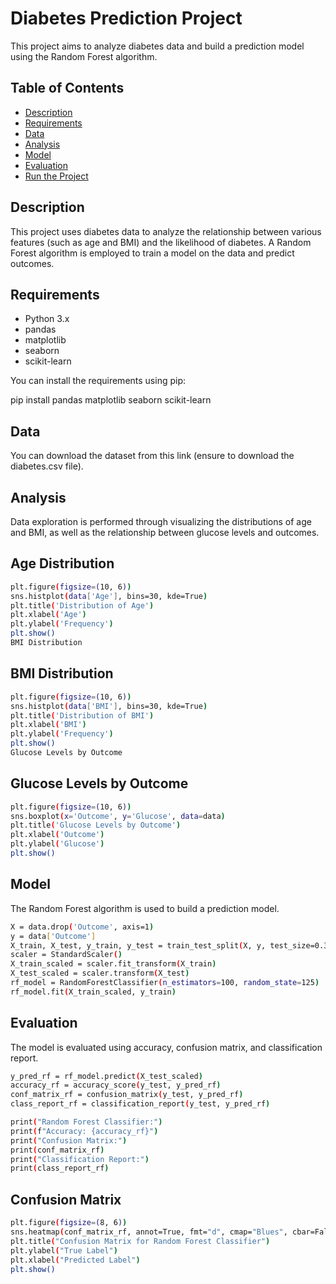 
# Diabetes Prediction Project
 This project aims to analyze diabetes data and build a prediction model using the Random Forest algorithm.

## Table of Contents

- [Description](#description)
- [Requirements](#requirements)
- [Data](#data)
- [Analysis](#analysis)
- [Model](#model)
- [Evaluation](#evaluation)
- [Run the Project](#run-the-project)

## Description

This project uses diabetes data to analyze the relationship between various features (such as age and BMI) and the likelihood of diabetes. A Random Forest algorithm is employed to train a model on the data and predict outcomes.

## Requirements

- Python 3.x
- pandas
- matplotlib
- seaborn
- scikit-learn

You can install the requirements using pip:


pip install pandas matplotlib seaborn scikit-learn
## Data
You can download the dataset from this link (ensure to download the diabetes.csv file).

## Analysis
Data exploration is performed through visualizing the distributions of age and BMI, as well as the relationship between glucose levels and outcomes.

## Age Distribution


```bash
plt.figure(figsize=(10, 6))
sns.histplot(data['Age'], bins=30, kde=True)
plt.title('Distribution of Age')
plt.xlabel('Age')
plt.ylabel('Frequency')
plt.show()
BMI Distribution
```


## BMI Distribution
```bash
plt.figure(figsize=(10, 6))
sns.histplot(data['BMI'], bins=30, kde=True)
plt.title('Distribution of BMI')
plt.xlabel('BMI')
plt.ylabel('Frequency')
plt.show()
Glucose Levels by Outcome
``` 

## Glucose Levels by Outcome
```bash
plt.figure(figsize=(10, 6))
sns.boxplot(x='Outcome', y='Glucose', data=data)
plt.title('Glucose Levels by Outcome')
plt.xlabel('Outcome')
plt.ylabel('Glucose')
plt.show()
```

## Model
The Random Forest algorithm is used to build a prediction model.

```bash
X = data.drop('Outcome', axis=1)
y = data['Outcome']
X_train, X_test, y_train, y_test = train_test_split(X, y, test_size=0.33, random_state=125)
scaler = StandardScaler()
X_train_scaled = scaler.fit_transform(X_train)
X_test_scaled = scaler.transform(X_test)
rf_model = RandomForestClassifier(n_estimators=100, random_state=125)
rf_model.fit(X_train_scaled, y_train)
```
## Evaluation
The model is evaluated using accuracy, confusion matrix, and classification report.

```bash
y_pred_rf = rf_model.predict(X_test_scaled)
accuracy_rf = accuracy_score(y_test, y_pred_rf)
conf_matrix_rf = confusion_matrix(y_test, y_pred_rf)
class_report_rf = classification_report(y_test, y_pred_rf)

print("Random Forest Classifier:")
print(f"Accuracy: {accuracy_rf}")
print("Confusion Matrix:")
print(conf_matrix_rf)
print("Classification Report:")
print(class_report_rf)
```

## Confusion Matrix
```bash
plt.figure(figsize=(8, 6))
sns.heatmap(conf_matrix_rf, annot=True, fmt="d", cmap="Blues", cbar=False)
plt.title("Confusion Matrix for Random Forest Classifier")
plt.ylabel("True Label")
plt.xlabel("Predicted Label")
plt.show()
```


